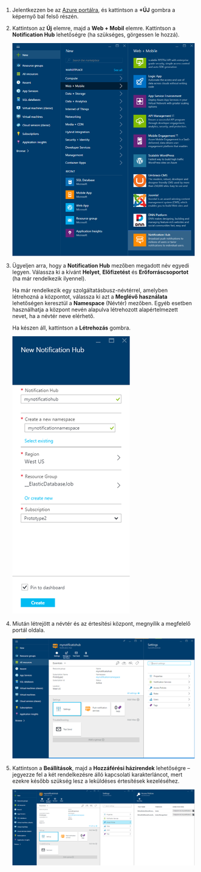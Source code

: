 

1. Jelentkezzen be az [Azure portálra](https://portal.azure.com), és kattintson a **+ÚJ** gombra a képernyő bal felső részén.

2. Kattintson az **Új** elemre, majd a **Web + Mobil** elemre. Kattintson a **Notification Hub** lehetőségre (ha szükséges, görgessen le hozzá).

    ![Azure portál – Notification Hub létrehozása](./media/notification-hubs-portal-create-new-hub/notification-hubs-azure-portal-create.png)

3. Ügyeljen arra, hogy a **Notification Hub** mezőben megadott név egyedi legyen. Válassza ki a kívánt **Helyet**, **Előfizetést** és **Erőforráscsoportot** (ha már rendelkezik ilyennel). 
 
    Ha már rendelkezik egy szolgáltatásbusz-névtérrel, amelyben létrehozná a központot, válassza ki azt a **Meglévő használata** lehetőségen keresztül a **Namespace** (Névtér) mezőben.  Egyéb esetben használhatja a központ nevén alapulva létrehozott alapértelmezett nevet, ha a névtér neve elérhető. 

    Ha készen áll, kattintson a **Létrehozás** gombra.

    ![Azure portál – Notification hub tulajdonságainak megadása](./media/notification-hubs-portal-create-new-hub/notification-hubs-azure-portal-settings.png)

4. Miután létrejött a névtér és az értesítési központ, megnyílik a megfelelő portál oldala. 

    ![Azure portál – Notification hub portáloldala](./media/notification-hubs-portal-create-new-hub/notification-hubs-azure-portal-page.png)
       
5. Kattintson a **Beállítások**, majd a **Hozzáférési házirendek** lehetőségre – jegyezze fel a két rendelkezésre álló kapcsolati karakterláncot, mert ezekre később szükség lesz a leküldéses értesítések kezeléséhez.

    ![Azure portál - Értesítési központ kapcsolati karakterláncai](./media/notification-hubs-portal-create-new-hub/notification-hubs-connection-strings-portal.png)



<!--HONumber=Jun16_HO2-->


